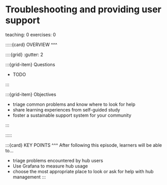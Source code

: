 # Troubleshooting and providing user support

teaching: 0
exercises: 0


:::::{card} 
OVERVIEW
^^^

::::{grid}
:gutter: 2

:::{grid-item}
Questions

- TODO

:::

:::{grid-item}
Objectives

- triage common problems and know where to look for help
- share learning experiences from self-guided study
- foster a sustainable support system for your community

:::

:::::

:::{card} 
KEY POINTS
^^^
After following this episode, learners will be able to...

- triage problems encountered by hub users
- Use Grafana to measure hub usage
- choose the most appropriate place to look or ask for help with hub management
:::
